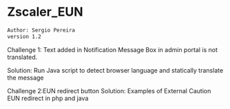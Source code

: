 # Zscaler_EUN

```bash
Author: Sergio Pereira
version 1.2
```

Challenge 1:
Text added in Notification Message Box in admin portal is not translated.  

Solution: 
Run Java script to detect browser language and statically translate the message


Challenge 2:EUN redirect button
Solution:
Examples of External Caution EUN redirect in php and java 

